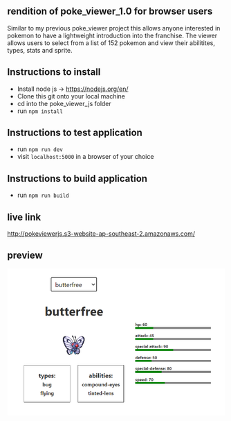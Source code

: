 ## rendition of poke_viewer_1.0 for browser users

Similar to my previous poke_viewer project this allows anyone interested in pokemon to have a lightweight introduction into the franchise. The viewer allows users to select from a list of 152 pokemon and view their abilitites, types, stats and sprite.

## Instructions to install
- Install node js -> https://nodejs.org/en/
- Clone this git onto your local machine
- cd into the poke_viewer_js folder
- run `npm install`

## Instructions to test application
- run `npm run dev`
- visit `localhost:5000` in a browser of your choice

## Instructions to build application
- run `npm run build`

## live link
http://pokeviewerjs.s3-website-ap-southeast-2.amazonaws.com/

## preview
![preview](pokeviewerjs-image.png)